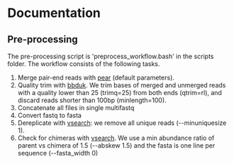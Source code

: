 # Documentation

## Pre-processing
The pre-processing script is \'preprocess_workflow.bash\' in the scripts folder.
The workflow consists of the following tasks.
1) Merge pair-end reads with [pear](https://sco.h-its.org/exelixis/web/software/pear/doc.html) (default parameters).
2) Quality trim with [bbduk](https://sourceforge.net/projects/bbmap/). We trim bases of merged and unmerged reads with a quality lower than 25 (trimq=25) from both ends (qtrim=rl), and discard reads shorter than 100bp (minlength=100).
3) Concatenate all files in single multifastq
4) Convert fastq to fasta
5) Dereplicate with [vsearch](https://github.com/torognes/vsearch): we remove all unique reads (--minuniquesize 1).
6) Check for chimeras with [vsearch](https://github.com/torognes/vsearch). We use a min abundance ratio of parent vs chimera of 1.5 (--abskew  1.5) and the fasta is one line per sequence (--fasta_width 0)





